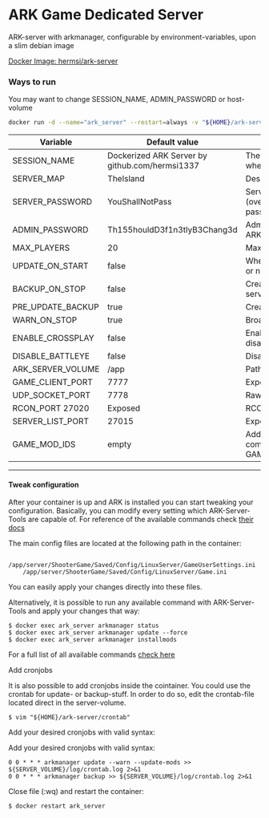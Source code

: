 # ARK Game Dedicated Server
ARK-server with arkmanager, configurable by environment-variables, upon a slim debian image

[Docker Image: hermsi/ark-server](https://hub.docker.com/r/hermsi/ark-server/)


### Ways to run
You may want to change SESSION_NAME, ADMIN_PASSWORD or host-volume
```bash
docker run -d --name="ark_server" --restart=always -v "${HOME}/ark-server:/app" -e SESSION_NAME="Awesome ARK is awesome" -e ADMIN_PASSWORD="FooB4r"
```

| Variable      | Default value     | Explanation |
| ------------- | ----------------- |------------ |
| SESSION_NAME  | Dockerized ARK Server by github.com/hermsi1337 | The name of your ARK-session which is visible in game when searching for servers |
| SERVER_MAP    | TheIsland | Desired map you want to play |
| SERVER_PASSWORD | YouShallNotPass | Server password which is required to join your session. (overwrite with empty string if you want to disable password authentication) |
| ADMIN_PASSWORD |Th155houldD3f1n3tlyB3Chang3d |Admin-password in order to access the admin console of ARK |
| MAX_PLAYERS | 20 | Maximum number of players to join your session |
| UPDATE_ON_START | false | Whether you want to update the ARK-server upon startup or not |
| BACKUP_ON_STOP | false | Create a backup before gracefully stopping the ARK-server |
| PRE_UPDATE_BACKUP | true | Create a backup before updating ARK-server |
| WARN_ON_STOP | true | Broadcast a warning upon graceful shutdown |
| ENABLE_CROSSPLAY | false | Enable crossplay. When enabled battleye should be disabled as it likes to disconnect epic players |
| DISABLE_BATTLEYE | false | Disable Battleye protection |
| ARK_SERVER_VOLUME | /app | Path where the server-files are stored |
| GAME_CLIENT_PORT | 7777 | Exposed game-client port |
| UDP_SOCKET_PORT | 7778 | Raw UDP socket port (always Game client port +1) |
| RCON_PORT	27020 | Exposed | RCON port |
| SERVER_LIST_PORT | 27015 | Exposed server-list port |
| GAME_MOD_IDS | empty | Additional game-mods you want to install, seperated by comma. (e.g. GAME_MOD_IDS="487516323,487516324,487516325") |


---
#### Tweak configuration

After your container is up and ARK is installed you can start tweaking your configuration.
Basically, you can modify every setting which ARK-Server-Tools are capable of.
For reference of the available commands check [their docs⁠](https://github.com/FezVrasta/ark-server-tools#configuration)


The main config files are located at the following path in the container:
```
    /app/server/ShooterGame/Saved/Config/LinuxServer/GameUserSettings.ini
    /app/server/ShooterGame/Saved/Config/LinuxServer/Game.ini
```
You can easily apply your changes directly into these files.

Alternatively, it is possible to run any available command with ARK-Server-Tools and apply your changes that way:
```
$ docker exec ark_server arkmanager status
$ docker exec ark_server arkmanager update --force
$ docker exec ark_server arkmanager installmods
```
For a full list of all available commands [check here⁠](https://github.com/FezVrasta/ark-server-tools#commands-acting-on-instances)


Add cronjobs

It is also possible to add cronjobs inside the cointainer. You could use the crontab for update- or backup-stuff.
In order to do so, edit the crontab-file located direct in the server-volume.
```
$ vim "${HOME}/ark-server/crontab"
```
Add your desired cronjobs with valid syntax:


Add your desired cronjobs with valid syntax:
```
0 0 * * * arkmanager update --warn --update-mods >> ${SERVER_VOLUME}/log/crontab.log 2>&1
0 0 * * * arkmanager backup >> ${SERVER_VOLUME}/log/crontab.log 2>&1
```
Close file (:wq) and restart the container:
```
$ docker restart ark_server
```
